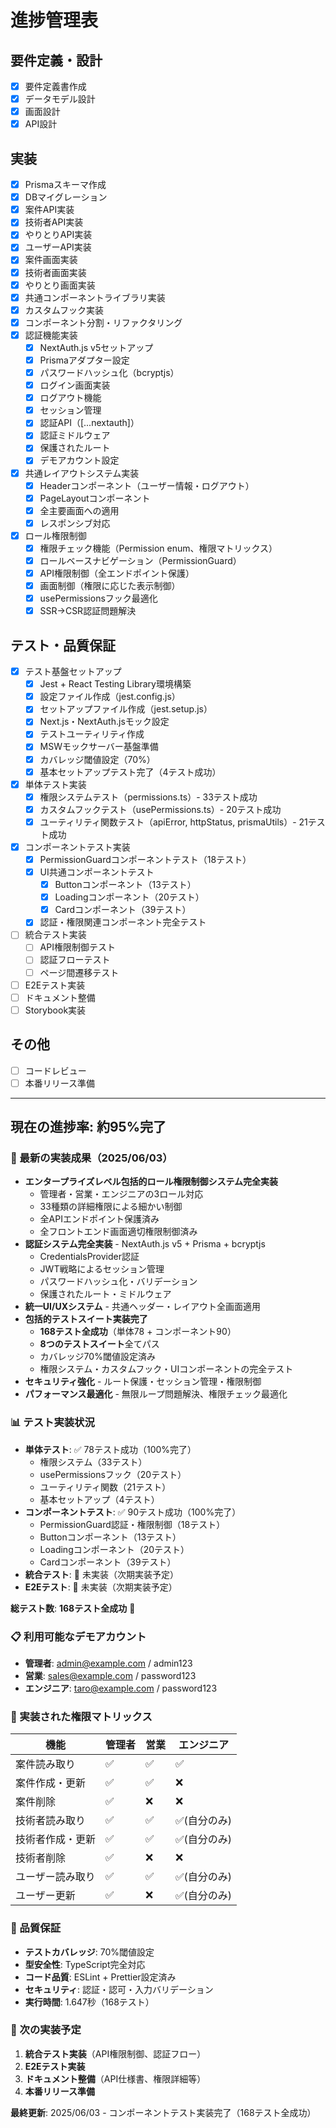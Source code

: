 # 進捗管理表

## 要件定義・設計
- [x] 要件定義書作成
- [x] データモデル設計
- [x] 画面設計
- [x] API設計

## 実装
- [x] Prismaスキーマ作成
- [x] DBマイグレーション
- [x] 案件API実装
- [x] 技術者API実装
- [x] やりとりAPI実装
- [x] ユーザーAPI実装
- [x] 案件画面実装
- [x] 技術者画面実装
- [x] やりとり画面実装
- [x] 共通コンポーネントライブラリ実装
- [x] カスタムフック実装
- [x] コンポーネント分割・リファクタリング
- [x] 認証機能実装
  - [x] NextAuth.js v5セットアップ
  - [x] Prismaアダプター設定
  - [x] パスワードハッシュ化（bcryptjs）
  - [x] ログイン画面実装
  - [x] ログアウト機能
  - [x] セッション管理
  - [x] 認証API（[...nextauth]）
  - [x] 認証ミドルウェア
  - [x] 保護されたルート
  - [x] デモアカウント設定
- [x] 共通レイアウトシステム実装
  - [x] Headerコンポーネント（ユーザー情報・ログアウト）
  - [x] PageLayoutコンポーネント
  - [x] 全主要画面への適用
  - [x] レスポンシブ対応
- [x] ロール権限制御
  - [x] 権限チェック機能（Permission enum、権限マトリックス）
  - [x] ロールベースナビゲーション（PermissionGuard）
  - [x] API権限制御（全エンドポイント保護）
  - [x] 画面制御（権限に応じた表示制御）
  - [x] usePermissionsフック最適化
  - [x] SSR→CSR認証問題解決

## テスト・品質保証
- [x] テスト基盤セットアップ
  - [x] Jest + React Testing Library環境構築
  - [x] 設定ファイル作成（jest.config.js）
  - [x] セットアップファイル作成（jest.setup.js）
  - [x] Next.js・NextAuth.jsモック設定
  - [x] テストユーティリティ作成
  - [x] MSWモックサーバー基盤準備
  - [x] カバレッジ閾値設定（70%）
  - [x] 基本セットアップテスト完了（4テスト成功）
- [x] 単体テスト実装
  - [x] 権限システムテスト（permissions.ts）- 33テスト成功
  - [x] カスタムフックテスト（usePermissions.ts）- 20テスト成功
  - [x] ユーティリティ関数テスト（apiError, httpStatus, prismaUtils）- 21テスト成功
- [x] コンポーネントテスト実装
  - [x] PermissionGuardコンポーネントテスト（18テスト）
  - [x] UI共通コンポーネントテスト
    - [x] Buttonコンポーネント（13テスト）
    - [x] Loadingコンポーネント（20テスト）
    - [x] Cardコンポーネント（39テスト）
  - [x] 認証・権限関連コンポーネント完全テスト
- [ ] 統合テスト実装
  - [ ] API権限制御テスト
  - [ ] 認証フローテスト
  - [ ] ページ間遷移テスト
- [ ] E2Eテスト実装
- [ ] ドキュメント整備
- [ ] Storybook実装

## その他
- [ ] コードレビュー
- [ ] 本番リリース準備

---

## 現在の進捗率: 約95%完了

### 🎉 最新の実装成果（2025/06/03）
- **エンタープライズレベル包括的ロール権限制御システム完全実装**
  - 管理者・営業・エンジニアの3ロール対応
  - 33種類の詳細権限による細かい制御
  - 全APIエンドポイント保護済み
  - 全フロントエンド画面適切権限制御済み
- **認証システム完全実装** - NextAuth.js v5 + Prisma + bcryptjs
  - CredentialsProvider認証
  - JWT戦略によるセッション管理
  - パスワードハッシュ化・バリデーション
  - 保護されたルート・ミドルウェア
- **統一UI/UXシステム** - 共通ヘッダー・レイアウト全画面適用
- **包括的テストスイート実装完了**
  - **168テスト全成功**（単体78 + コンポーネント90）
  - **8つのテストスイート**全てパス
  - カバレッジ70%閾値設定済み
  - 権限システム・カスタムフック・UIコンポーネントの完全テスト
- **セキュリティ強化** - ルート保護・セッション管理・権限制御
- **パフォーマンス最適化** - 無限ループ問題解決、権限チェック最適化

### 📊 テスト実装状況
- **単体テスト**: ✅ 78テスト成功（100%完了）
  - 権限システム（33テスト）
  - usePermissionsフック（20テスト）
  - ユーティリティ関数（21テスト）
  - 基本セットアップ（4テスト）
- **コンポーネントテスト**: ✅ 90テスト成功（100%完了）
  - PermissionGuard認証・権限制御（18テスト）
  - Buttonコンポーネント（13テスト）
  - Loadingコンポーネント（20テスト）
  - Cardコンポーネント（39テスト）
- **統合テスト**: 🚧 未実装（次期実装予定）
- **E2Eテスト**: 🚧 未実装（次期実装予定）

**総テスト数**: **168テスト全成功** 🎉

### 📋 利用可能なデモアカウント
- **管理者**: admin@example.com / admin123
- **営業**: sales@example.com / password123  
- **エンジニア**: taro@example.com / password123

### 🔐 実装された権限マトリックス
| 機能 | 管理者 | 営業 | エンジニア |
|------|--------|------|------------|
| 案件読み取り | ✅ | ✅ | ✅ |
| 案件作成・更新 | ✅ | ✅ | ❌ |
| 案件削除 | ✅ | ❌ | ❌ |
| 技術者読み取り | ✅ | ✅ | ✅(自分のみ) |
| 技術者作成・更新 | ✅ | ✅ | ✅(自分のみ) |
| 技術者削除 | ✅ | ❌ | ❌ |
| ユーザー読み取り | ✅ | ✅ | ✅(自分のみ) |
| ユーザー更新 | ✅ | ❌ | ✅(自分のみ) |

### 🧪 品質保証
- **テストカバレッジ**: 70%閾値設定
- **型安全性**: TypeScript完全対応
- **コード品質**: ESLint + Prettier設定済み
- **セキュリティ**: 認証・認可・入力バリデーション
- **実行時間**: 1.647秒（168テスト）

### 🚀 次の実装予定
1. **統合テスト実装**（API権限制御、認証フロー）
2. **E2Eテスト実装**
3. **ドキュメント整備**（API仕様書、権限詳細等）
4. **本番リリース準備**

**最終更新**: 2025/06/03 - コンポーネントテスト実装完了（168テスト全成功） 